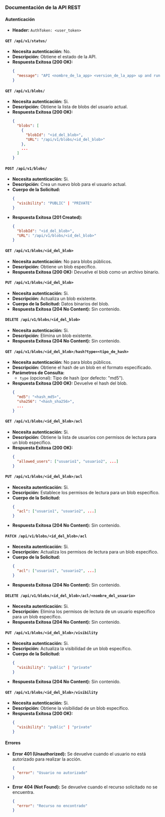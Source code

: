 ### Documentación de la API REST

#### Autenticación
- **Header:**
  ```AuthToken: <user_token>```

#### `GET /api/v1/status/`
- **Necesita autenticación:** No.
- **Descripción:** Obtiene el estado de la API.
- **Respuesta Exitosa (200 OK):**
  ```json
  {
    "message": "API <nombre_de_la_app> <version_de_la_app> up and running"
  }
  ```

#### `GET /api/v1/blobs/`
- **Necesita autenticación:** Si.
- **Descripción:** Obtiene la lista de blobs del usuario actual.
- **Respuesta Exitosa (200 OK):**
  ```json
  {
    "blobs": [
      {
        "blobId": "<id_del_blob>",
        "URL": "/api/v1/blobs/<id_del_blob>"
      },
      ...
    ]
  }
  ```

#### `POST /api/v1/blobs/`
- **Necesita autenticación:** Si.
- **Descripción:** Crea un nuevo blob para el usuario actual.
- **Cuerpo de la Solicitud:**
  ```json
  {
    "visibility": "PUBLIC" | "PRIVATE"
  }
  ```
- **Respuesta Exitosa (201 Created):**
  ```json
  {
    "blobId": "<id_del_blob>",
    "URL": "/api/v1/blobs/<id_del_blob>"
  }
  ```

#### `GET /api/v1/blobs/<id_del_blob>`
- **Necesita autenticación:** No para blobs públicos.
- **Descripción:** Obtiene un blob específico.
- **Respuesta Exitosa (200 OK):** Devuelve el blob como un archivo binario.

#### `PUT /api/v1/blobs/<id_del_blob>`
- **Necesita autenticación:** Si.
- **Descripción:** Actualiza un blob existente.
- **Cuerpo de la Solicitud:** Datos binarios del blob.
- **Respuesta Exitosa (204 No Content):** Sin contenido.

#### `DELETE /api/v1/blobs/<id_del_blob>`
- **Necesita autenticación:** Si.
- **Descripción:** Elimina un blob existente.
- **Respuesta Exitosa (204 No Content):** Sin contenido.

#### `GET /api/v1/blobs/<id_del_blob>/hash?type=<tipo_de_hash>`
- **Necesita autenticación:** No para blobs públicos.
- **Descripción:** Obtiene el hash de un blob en el formato especificado.
- **Parámetros de Consulta:**
  - `type` (opcional): Tipo de hash (por defecto: "md5").
- **Respuesta Exitosa (200 OK):** Devuelve el hash del blob.
  ```json
  {
    "md5": "<hash_md5>",
    "sha256": "<hash_sha256>",
    ...
  }
  ```

#### `GET /api/v1/blobs/<id_del_blob>/acl`
- **Necesita autenticación:** Si.
- **Descripción:** Obtiene la lista de usuarios con permisos de lectura para un blob específico.
- **Respuesta Exitosa (200 OK):**
  ```json
  {
    "allowed_users": ["usuario1", "usuario2", ...]
  }
  ```

#### `PUT /api/v1/blobs/<id_del_blob>/acl`
- **Necesita autenticación:** Si.
- **Descripción:** Establece los permisos de lectura para un blob específico.
- **Cuerpo de la Solicitud:**
  ```json
  {
    "acl": ["usuario1", "usuario2", ...]
  }
  ```
- **Respuesta Exitosa (204 No Content):** Sin contenido.

#### `PATCH /api/v1/blobs/<id_del_blob>/acl`
- **Necesita autenticación:** Si.
- **Descripción:** Actualiza los permisos de lectura para un blob específico.
- **Cuerpo de la Solicitud:**
  ```json
  {
    "acl": ["usuario1", "usuario2", ...]
  }
  ```
- **Respuesta Exitosa (204 No Content):** Sin contenido.

#### `DELETE /api/v1/blobs/<id_del_blob>/acl/<nombre_del_usuario>`
- **Necesita autenticación:** Si.
- **Descripción:** Elimina los permisos de lectura de un usuario específico para un blob específico.
- **Respuesta Exitosa (204 No Content):** Sin contenido.

#### `PUT /api/v1/blobs/<id_del_blob>/visibility`
- **Necesita autenticación:** Si.
- **Descripción:** Actualiza la visibilidad de un blob específico.
- **Cuerpo de la Solicitud:**
  ```json
  {
    "visibility": "public" | "private"
  }
  ```
- **Respuesta Exitosa (204 No Content):** Sin contenido.

#### `GET /api/v1/blobs/<id_del_blob>/visibility`
- **Necesita autenticación:** Si.
- **Descripción:** Obtiene la visibilidad de un blob específico.
- **Respuesta Exitosa (200 OK):**
  ```json
  {
    "visibility": "public" | "private"
  }
  ```

#### Errores
- **Error 401 (Unauthorized):** Se devuelve cuando el usuario no está autorizado para realizar la acción.
  ```json
  {
    "error": "Usuario no autorizado"
  }
  ```
- **Error 404 (Not Found):** Se devuelve cuando el recurso solicitado no se encuentra.
  ```json
  {
    "error": "Recurso no encontrado"
  }
  ```
